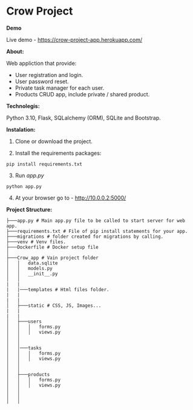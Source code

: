 # Crow Project

**Demo**

Live demo - https://crow-project-app.herokuapp.com/

**About:**

Web appliction that provide:
- User registration and login.
- User password reset.
- Private task manager for each user.
- Products CRUD app, include private / shared product.

**Technolegis:**

Python 3.10, Flask, SQLalchemy (ORM), SQLite and Bootstrap.


**Instalation:**

1. Clone or download the project.

2. Install the requirements packages:

```
pip install requirements.txt
```

3. Run *app.py*
```
python app.py
```

4. At your browser go to - http://10.0.0.2:5000/



**Project Structure:**

```
├───app.py # Main app.py file to be called to start server for web app.
├───requirements.txt # File of pip install statements for your app.
├───migrations # folder created for migrations by calling.
├───venv # Venv files.
├───Dockerfile # Docker setup file 
│
├───Crow_app # Vain project folder 
│   │   data.sqlite
│   │   models.py
│   │   __init__.py
│   │
|   |
|   |───templates # Html files folder.
|   |
|   |
│   ├───static # CSS, JS, Images...
|   |
|   |
│   ├───users
│   │   │   forms.py
│   │   │   views.py
│   │   
│   │   
│   │───tasks     
│   │   │   forms.py         
│   │   │   views.py   
│   │
│   │
│   ├───products
│   │   │   forms.py
│   │   │   views.py
│   │  
│   │   
│   │  



```